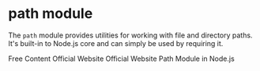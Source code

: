 # path module

The `path` module provides utilities for working with file and directory paths. It's built-in to Node.js core and can simply be used by requiring it.

<ResourceGroupTitle>Free Content</ResourceGroupTitle>
<BadgeLink colorScheme='blue' badgeText='Official API Reference' href='https://nodejs.org/api/path.html'>Official Website</BadgeLink>
<BadgeLink colorScheme='yellow' badgeText='Official Docs' href='https://nodejs.dev/en/learn/nodejs-file-paths/'>Official Website</BadgeLink>
<BadgeLink badgeText='Watch' href='https://youtu.be/j95Lwxvi9JY'>Path Module in Node.js</BadgeLink>
